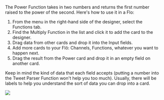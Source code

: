 The Power Function takes in two numbers and returns the first number raised to the power of the second. Here's how to use it in a Flo:

1. From the menu in the right-hand side of the designer, select the Functions tab.
2. Find the Multiply Function in the list and click it to add the card to the designer. 
3. Drag data from other cards and drop it into the Input fields.
4. Add more cards to your Flõ: Channels, Functions, whatever you want to happen next. 
5. Drag the result from the Power card and drop it in an empty field on another card.

Keep in mind the kind of data that each field accepts (putting a number into the Tweet Parser Function won't help you too much). Usually, there will be labels to help you understand the sort of data you can drop into a card. 

<div>
    <div style="width: 60%; float: left; margin-right: 10px">
    </div>
    <div style="width: 30%, float: left">
    	 <img src="https://s3.amazonaws.com/azuqua_static/help-center/Functions/power.png"></img>
    </div>
</div>
